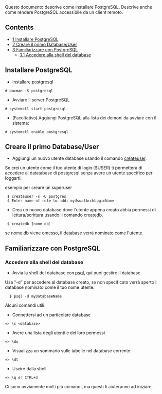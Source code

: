 Questo documento descrive come installare PostgreSQL. Descrive anche come rendere PostgreSQL accessibile da un client remoto.

## Contents

*   [1 Installare PostgreSQL](#Installare_PostgreSQL)
*   [2 Creare il primo Database/User](#Creare_il_primo_Database.2FUser)
*   [3 Familiarizzare con PostgreSQL](#Familiarizzare_con_PostgreSQL)
    *   [3.1 Accedere alla shell del database](#Accedere_alla_shell_del_database)

## Installare PostgreSQL

*   Installare postgresql

```
# pacman -S postgresql

```

*   Avviare il server PostgreSQL

```
# systemctl start postgresql

```

*   (Facoltativo) Aggiungi PostgreSQL alla lista dei demoni da avviare con il sistema:

```
# systemctl enable postgresql

```

## Creare il primo Database/User

*   Aggiungi un nuovo utente database usando il comando [createuser](http://www.postgresql.org/docs/9.0/static/app-createuser.html).

Se crei un utente come il tuo utente di login ($USER) ti permetterà di accedere al datatabase di postgresql senza avere un utente specifico per loggarti.

esempio per creare un superuser

```
 $ createuser -s -U postgres
 $ Enter name of role to add: myUsualArchLoginName

```

*   Crea un nuovo database dove l'utente appena creato abbia permessi di lettura/scrittura usando il comando [createdb](http://www.postgresql.org/docs/9.0/static/app-createdb.html).

```
 $ createdb [nome db]

```

se nome db viene omesso, il database verrà nominato come l'utente.

## Familiarizzare con PostgreSQL

### Accedere alla shell del database

*   Avvia la shell del database con [psql](http://www.postgresql.org/docs/8.3/static/app-psql.html), qui puoi gestire il database.

Usa "-d" per accedere al database creato, se non specificato verrà aperto il database nominato come il tuo nome utente.

```
  $ psql -d myDatabaseName

```

Alcuni comandi utili:

*   Connettersi ad un particolare database

```
=> \c <database>

```

*   Avere una lista degli utenti e dei loro permessi

```
=> \du

```

*   Visualizza un sommario sulle tabelle nel database corrente

```
=> \dt

```

*   Uscire dalla shell

```
=> \q or CTRL+d

```

Ci sono ovviamente molti più comandi, ma questi ti aiuteranno ad iniziare.